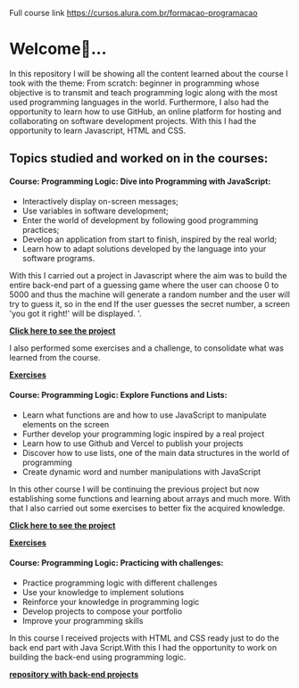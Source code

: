 Full course link https://cursos.alura.com.br/formacao-programacao

# Welcome📕...


In this repository I will be showing all the content learned about the course I took with the theme: From scratch: beginner in programming whose objective is to transmit and teach programming logic along with the most used programming languages ​​in the world. Furthermore, I also had the opportunity to learn how to use GitHub, an online platform for hosting and collaborating on software development projects. With this I had the opportunity to learn Javascript, HTML and CSS.

## Topics studied and worked on in the courses:

#### Course: Programming Logic: Dive into Programming with JavaScript:

* Interactively display on-screen messages;
* Use variables in software development;
* Enter the world of development by following good programming practices;
* Develop an application from start to finish, inspired by the real world;
* Learn how to adapt solutions developed by the language into your software programs.


With this I carried out a project in Javascript where the aim was to build the entire back-end part of a guessing game where the user can choose 0 to 5000 and thus the machine will generate a random number and the user will try to guess it, so in the end If the user guesses the secret number, a screen 'you got it right!' will be displayed. '.

**[Click here to see the project](https://github.com/Costajosue/pkb/tree/main/JavaScript/Alura%20-%20Forma%C3%A7%C3%A3o%20JavaScript/L%C3%B3gica%20de%20Programa%C3%A7%C3%A3o%20-%20JavaScript%20-%20Parte%201)**

I also performed some exercises and a challenge, to consolidate what was learned from the course.

**[Exercises](https://github.com/Costajosue/pkb/tree/main/JavaScript/Alura%20-%20Forma%C3%A7%C3%A3o%20JavaScript/Exercicios%20L%C3%B3gica%20de%20Programa%C3%A7%C3%A3o%20-%20JavaScript%20-%20Parte%201)**

#### Course: Programming Logic: Explore Functions and Lists:

* Learn what functions are and how to use JavaScript to manipulate elements on the screen
* Further develop your programming logic inspired by a real project
* Learn how to use Github and Vercel to publish your projects
* Discover how to use lists, one of the main data structures in the world of programming
* Create dynamic word and number manipulations with JavaScript

In this other course I will be continuing the previous project but now establishing some functions and learning about arrays and much more. With that I also carried out some exercises to better fix the acquired knowledge.

**[Click here to see the project](https://github.com/Costajosue/pkb/tree/main/JavaScript/Alura%20-%20Forma%C3%A7%C3%A3o%20JavaScript/L%C3%B3gica%20de%20Programa%C3%A7%C3%A3o%20-%20JavaScript%20-%20Parte%202)**

**[Exercises](https://github.com/Costajosue/pkb/tree/main/JavaScript/Alura%20-%20Forma%C3%A7%C3%A3o%20JavaScript/Exercicios%20L%C3%B3gica%20de%20Programa%C3%A7%C3%A3o%20-%20JavaScript%20-%20Parte%202)**


#### Course: Programming Logic: Practicing with challenges:

* Practice programming logic with different challenges
* Use your knowledge to implement solutions
* Reinforce your knowledge in programming logic
* Develop projects to compose your portfolio
* Improve your programming skills

In this course I received projects with HTML and CSS ready just to do the back end part with Java Script.With this I had the opportunity to work on building the back-end using programming logic.

**[repository with back-end projects](https://github.com/Costajosue/pkb/tree/main/JavaScript/Alura%20-%20Forma%C3%A7%C3%A3o%20JavaScript/L%C3%B3gica%20de%20Programa%C3%A7%C3%A3o%20-%20JavaScript%20-%20Parte%203)**